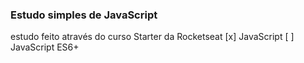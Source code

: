 ### Estudo simples de JavaScript
estudo feito através do curso Starter da Rocketseat
[x] JavaScript
[ ] JavaScript ES6+